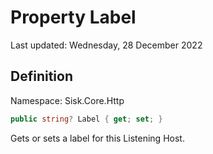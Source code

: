 # Property Label
Last updated: Wednesday, 28 December 2022

## Definition
Namespace: Sisk.Core.Http

```csharp
public string? Label { get; set; }
```

Gets or sets a label for this Listening Host.


